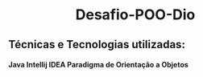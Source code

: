 <h1 align="center"> Desafio-POO-Dio </h1>


<h2> Técnicas e Tecnologias utilizadas:
  
<h4>  
Java
Intellij IDEA
Paradigma de Orientação a Objetos
